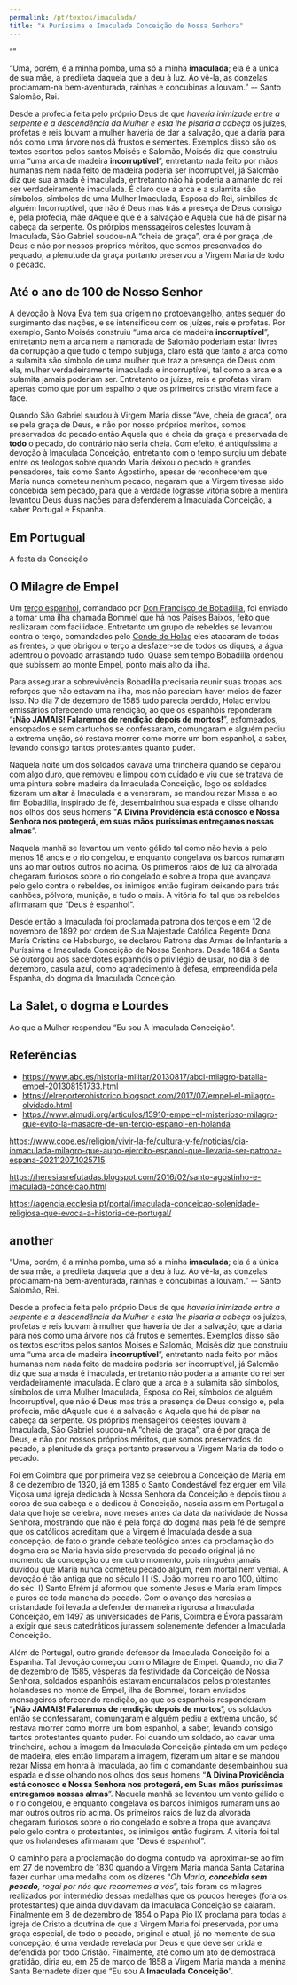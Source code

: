 ```yaml
---
permalink: /pt/textos/imaculada/
title: "A Puríssima e Imaculada Conceição de Nossa Senhora"
---
```


“”

“Uma, porém, é a minha pomba, uma só a minha **imaculada**; ela é a única de sua mãe, a predileta daquela que a deu à luz. Ao vê-la, as donzelas proclamam-na bem-aventurada, rainhas e concubinas a louvam.” -- Santo Salomão, Rei.

Desde a profecia feita pelo próprio Deus de que *haveria inimizade entre a serpente e a descendência da Mulher e esta lhe pisaria a cabeça* os juízes, profetas e reis louvam a mulher haveria de dar a salvação, que a daria para nós como uma árvore nos dá frustos e sementes. Exemplos disso são os textos escritos pelos santos Moisés e Salomão, Moisés diz que construiu uma “uma arca de madeira **incorruptível**”, entretanto nada feito por mãos humanas nem nada feito de madeira poderia ser incorruptível, já Salomão diz que sua amada é imaculada, entretanto não há poderia a amante do rei ser verdadeiramente imaculada. É claro que a arca e a sulamita são símbolos, símbolos de uma Mulher Imaculada, Esposa do Rei, simbilos de alguém Incorruptível, que não é Deus mas trás a preseça de Deus consigo e, pela profecia, mãe dAquele que é a salvação e Aquela que há de pisar na cabeça da serpente. Os prórpios menssageiros celestes louvam à Imaculada, São Gabriel soudou-nA “cheia de graça”, ora é por graça ,de Deus e não por nossos próprios méritos, que somos presenvados do pequado, a plenutude da graça portanto preservou a Virgem Maria de todo o pecado.

## Até o ano de 100 de Nosso Senhor

A devoção à Nova Eva tem sua origem no protoevangelho, antes sequer do surgimento das nações, e se intensificou com os juízes, reis e profetas. Por exemplo, Santo Moisés construiu “uma arca de madeira **incorruptível**”, entretanto nem a arca nem a namorada de Salomão poderiam estar livres da corrupção a que tudo o tempo subjuga, claro está que tanto a arca como a sulamita são símbolo de uma mulher que traz a presença de Deus com ela, mulher verdadeiramente imaculada e incorruptível, tal como a arca e a sulamita jamais poderiam ser. Entretanto os juízes, reis e profetas viram apenas como que por um espalho o que os primeiros cristão viram face a face. 

Quando São Gabriel saudou à Virgem Maria disse “Ave, cheia de graça”, ora se pela graça de Deus, e não por nosso próprios méritos, somos preservados do pecado então Aquela que é cheia da graça é preservada de **todo** o pecado, do contrário não seria cheia. Com efeito, é antiquíssima a devoção à Imaculada Conceição, entretanto com o tempo surgiu um debate entre os teólogos sobre quando Maria deixou o pecado e grandes pensadores, tais como Santo Agostinho, apesar de reconhecerem que Maria nunca cometeu nenhum pecado, negaram que a Virgem tivesse sido concebida sem pecado, para que a verdade lograsse vitória sobre a mentira levantou Deus duas nações para defenderem a Imaculada Conceição, a saber Portugal e Espanha.

## Em Portugual

A festa da Conceição

## O Milagre de Empel

Um [terço espanhol](https://pt.wikipedia.org/wiki/Ter%C3%A7o_(militar)), comandado por [Don Francisco de Bobadilla](https://es.wikipedia.org/wiki/Francisco_Arias_de_Bobadilla), foi enviado a tomar uma ilha chamada Bommel que há nos Países Baixos, feito que realizaram com facilidade. Entretanto um grupo de rebeldes se levantou contra o terço, comandados pelo [Conde de Holac](https://es.wikipedia.org/wiki/Felipe_de_Hohenlohe-Neuenstein) eles atacaram de todas as frentes, o que obrigou o terço a desfazer-se de todos os diques, a água adentrou o povoado arrastando tudo. Quase sem tempo Bobadilla ordenou que subissem ao monte Empel, ponto mais alto da ilha.

Para assegurar a sobrevivência Bobadilla precisaria reunir suas tropas aos reforços que não estavam na ilha, mas não pareciam haver meios de fazer isso. No dia 7 de dezembro de 1585 tudo parecia perdido, Holac enviou emissários oferecendo uma rendição, ao que os espanhóis reponderam “**¡Não JAMAIS! Falaremos de rendição depois de mortos!**”, esfomeados, ensopados e sem cartuchos se confessaram, comungaram e alguém pediu a extrema unção, só restava morrer como morre um bom espanhol, a saber, levando consigo tantos protestantes quanto puder.

Naquela noite um dos soldados cavava uma trincheira quando se deparou com algo duro, que removeu e limpou com cuidado e viu que se tratava de uma pintura sobre madeira da Imaculada Conceição, logo os soldados fizeram um altar à Imaculada e a veneraram, se mandou rezar Missa e ao fim Bobadilla, inspirado de fé, desembainhou sua espada e disse olhando nos olhos dos seus homens “**A Divina Providência está conosco e Nossa Senhora nos protegerá, em suas mãos puríssimas entregamos nossas almas**”.

Naquela manhã se levantou um vento gélido tal como não havia a pelo menos 18 anos e o rio congelou, e enquanto congelava os barcos rumaram uns ao mar outros outros rio acima. Os primeiros raios de luz da alvorada chegaram furiosos sobre o rio congelado e sobre a tropa que avançava pelo gelo contra o rebeldes, os inimigos então fugiram deixando para trás canhões, pólvora, munição, e tudo o mais. A vitória foi tal que os rebeldes afirmaram que ”Deus é espanhol”.

Desde então a Imaculada foi proclamada patrona dos terços e em 12 de novembro de 1892 por ordem de Sua Majestade Católica Regente Dona María Cristina de Habsburgo, se declarou Patrona das Armas de Infantaria a Puríssima e Imaculada Conceição de Nossa Senhora. Desde 1864 a Santa Sé outorgou aos sacerdotes espanhóis o privilégio de usar, no dia 8 de dezembro, casula azul, como agradecimento à defesa, empreendida pela Espanha, do dogma da Imaculada Conceição.

## La Salet, o dogma e Lourdes

Ao que a Mulher respondeu “Eu sou A Imaculada Conceição”.

## Referências

* https://www.abc.es/historia-militar/20130817/abci-milagro-batalla-empel-201308151733.html
* https://elreporterohistorico.blogspot.com/2017/07/empel-el-milagro-olvidado.html
* https://www.almudi.org/articulos/15910-empel-el-misterioso-milagro-que-evito-la-masacre-de-un-tercio-espanol-en-holanda

https://www.cope.es/religion/vivir-la-fe/cultura-y-fe/noticias/dia-inmaculada-milagro-que-aupo-ejercito-espanol-que-llevaria-ser-patrona-espana-20211207_1025715

https://heresiasrefutadas.blogspot.com/2016/02/santo-agostinho-e-imaculada-conceicao.html

https://agencia.ecclesia.pt/portal/imaculada-conceicao-solenidade-religiosa-que-evoca-a-historia-de-portugal/

## another

“Uma, porém, é a minha pomba, uma só a minha **imaculada**; ela é a única de sua mãe, a predileta daquela que a deu à luz. Ao vê-la, as donzelas proclamam-na bem-aventurada, rainhas e concubinas a louvam.” -- Santo Salomão, Rei.

Desde a profecia feita pelo próprio Deus de que *haveria inimizade entre a serpente e a descendência da Mulher e esta lhe pisaria a cabeça* os juízes, profetas e reis louvam à mulher que haveria de dar a salvação, que a daria para nós como uma árvore nos dá frutos e sementes. Exemplos disso são os textos escritos pelos santos Moisés e Salomão, Moisés diz que construiu uma “uma arca de madeira **incorruptível**”, entretanto nada feito por mãos humanas nem nada feito de madeira poderia ser incorruptível, já Salomão diz que sua amada é imaculada, entretanto não poderia a amante do rei ser verdadeiramente imaculada. É claro que a arca e a sulamita são símbolos, símbolos de uma Mulher Imaculada, Esposa do Rei, símbolos de alguém Incorruptível, que não é Deus mas trás a presença de Deus consigo e, pela profecia, mãe dAquele que é a salvação e Aquela que há de pisar na cabeça da serpente. Os próprios mensageiros celestes louvam à Imaculada, São Gabriel soudou-nA “cheia de graça”, ora é por graça de Deus, e não por nossos próprios méritos, que somos preservados do pecado, a plenitude da graça portanto preservou a Virgem Maria de todo o pecado.

Foi em Coimbra que por primeira vez se celebrou a Conceição de Maria em 8 de dezembro de 1320, já em 1385 o Santo Condestável fez erguer em Vila Viçosa uma igreja dedicada à Nossa Senhora da Conceição e depois tirou a coroa de sua cabeça e a dedicou à Conceição, nascia assim em Portugal a data que hoje se celebra, nove meses antes da data da natividade de Nossa Senhora, mostrando que não é pela força do dogma mas pela fé de sempre que os católicos acreditam que a Virgem é Imaculada desde a sua concepção, de fato o grande debate teológico antes da proclamação do dogma era se Maria havia sido preservada do pecado original já no momento da concepção ou em outro momento, pois ninguém jamais duvidou que Maria nunca cometeu pecado algum, nem mortal nem venial. A devoção é tão antiga que no século III (S. João morreu no ano 100, último do séc. I) Santo Efrém já aformou que somente Jesus e Maria eram limpos e puros de toda mancha do pecado. Com o avanço das heresias a cristandade foi levada a defender de maneira rigorosa a Imaculada Conceição, em 1497 as universidades de Paris, Coimbra e Évora passaram a exigir que seus catedráticos jurassem solenemente defender a Imaculada Conceição.

Além de Portugal, outro grande defensor da Imaculada Conceição foi a Espanha. Tal devoção começou com o Milagre de Empel. Quando, no dia 7 de dezembro de 1585, vésperas da festividade da Conceição de Nossa Senhora, soldados espanhóis estavam encurralados pelos protestantes holandeses no monte de Empel, ilha de Bommel, foram enviados mensageiros oferecendo rendição, ao que os espanhóis responderam “**¡Não JAMAIS! Falaremos de rendição depois de mortos**”, os soldados então se confessaram, comungaram e alguém pediu a extrema unção, só restava morrer como morre um bom espanhol, a saber, levando consigo tantos protestantes quanto puder. Foi quando um soldado, ao cavar uma trincheira, achou a imagem da Imaculada Conceição pintada em um pedaço de madeira, eles então limparam a imagem, fizeram um altar e se mandou rezar Missa em honra à Imaculada, ao fim o comandante desembainhou sua espada e disse olhando nos olhos dos seus homens “**A Divina Providência está conosco e Nossa Senhora nos protegerá, em Suas mãos puríssimas entregamos nossas almas**”. Naquela manhã se levantou um vento gélido e o rio congelou, e enquanto congelava os barcos inimigos rumaram uns ao mar outros outros rio acima. Os primeiros raios de luz da alvorada chegaram furiosos sobre o rio congelado e sobre a tropa que avançava pelo gelo contra o protestantes, os inimigos então fugiram. A vitória foi tal que os holandeses afirmaram que ”Deus é espanhol”.

O caminho para a proclamação do dogma contudo vai aproximar-se ao fim em 27 de novembro de 1830 quando a Virgem Maria manda Santa Catarina fazer cunhar uma medalha com os dizeres “*Oh Maria, **concebida sem pecado**, rogai por nós que recorremos a vós*”, tais foram os milagres realizados por intermédio dessas medalhas que os poucos hereges (fora os protestantes) que ainda duvidavam da Imaculada Conceição se calaram. Finalmente em 8 de dezembro de 1854 o Papa Pio IX proclama para todas a igreja de Cristo a doutrina de que a Virgem Maria foi preservada, por uma graça especial, de todo o pecado, original e atual, já no momento de sua concepção, é uma verdade revelada por Deus e que deve ser crida e defendida por todo Cristão. Finalmente, até como um ato de demostrada gratidão, diria eu, em 25 de março de 1858 a Virgem Maria manda a menina Santa Bernadete dizer que “Eu sou A **Imaculada Conceição**”.
